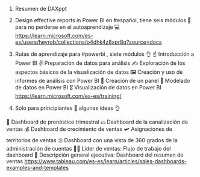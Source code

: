 1. Resumen de DAXppt
2. Design effective reports in Power BI en #español, tiene seis módulos 👣 para no perderse en el autoaprendizaje 💻
https://learn.microsoft.com/es-es/users/heyrob/collections/o4dhk4z8xpr8q?source=docs

3. Rutas de aprendizaje para #powerbi , siete módulos 👌
☝ Introducción a Power BI
✌ Preparación de datos para análisis
✍ Exploración de los aspectos básicos de la visualización de datos
🖼 Creación y uso de informes de análisis con Power BI
🎨 Creación de un panel
🥨 Modelado de datos en Power BI
🎖 Visualización de datos en Power BI
https://learn.microsoft.com/es-es/training/ 

4. Solo para principiantes 🐣 algunas ideas 👌

📝 Dashboard de pronóstico trimestral
💵  Dashboard de la canalización de ventas
💰 Dashboard de crecimiento de ventas
🛩️ Asignaciones de territorios de ventas
⛱️  Dashboard con una vista de 360 grados de la administración de cuentas
👨‍🏫 Líder de ventas: Flujo de trabajo del dashboard
🧶 Descripción general ejecutiva: Dashboard del resumen de ventas
https://www.tableau.com/es-es/learn/articles/sales-dashboards-examples-and-templates
